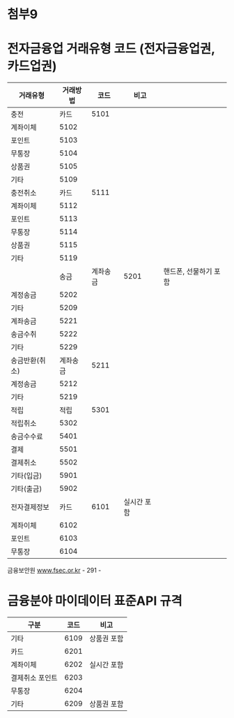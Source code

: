 # 첨부9

# 전자금융업 거래유형 코드 (전자금융업권, 카드업권)

|거래유형|거래방법|코드|비고| |
|---|---|---|---|---|
|충전|카드|5101| | |
|계좌이체|5102| | | |
|포인트|5103| | | |
|무통장|5104| | | |
|상품권|5105| | | |
|기타|5109| | | |
|충전취소|카드|5111| | |
|계좌이체|5112| | | |
|포인트|5113| | | |
|무통장|5114| | | |
|상품권|5115| | | |
|기타|5119| | | |
| |송금|계좌송금|5201|핸드폰, 선물하기 포함|
|계정송금|5202| | | |
|기타|5209| | | |
|계좌송금|5221| | | |
|송금수취|5222| | | |
|기타|5229| | | |
|송금반환(취소)|계좌송금|5211| | |
|계정송금|5212| | | |
|기타|5219| | | |
|적립|적립|5301| | |
|적립취소|5302| | | |
|송금수수료|5401| | | |
|결제|5501| | | |
|결제취소|5502| | | |
|기타(입금)|5901| | | |
|기타(출금)|5902| | | |
|전자결제정보|카드|6101|실시간 포함| |
|계좌이체|6102| | | |
|포인트|6103| | | |
|무통장|6104| | | |

금융보안원 www.fsec.or.kr - 291 -

# 금융분야 마이데이터 표준API 규격

|구분|코드|비고|
|---|---|---|
|기타|6109|상품권 포함|
|카드|6201| |
|계좌이체|6202|실시간 포함|
|결제취소 포인트|6203| |
|무통장|6204| |
|기타|6209|상품권 포함|
